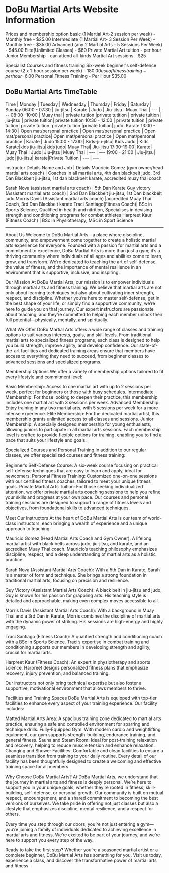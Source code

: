 # DoBu Martial Arts Website Information


Prices and membership option
basic (1 Martial Art-2 session per week) - Monthly free - $25.00
Intermediate (1 Martial Art- 3 Session Per Week) - Monthly free - $35.00
Advanced (any 2 Martial Arts - 5 Sessions Per Week) - $45.00
Elite(Unlimited Classes) - $60
Private Martial Art tuition - per hour
Junior Membership - can attend all-kinds Martial Art sessions - $25

Specialist Courses and fitness training
Six-week beginner's self-defence course (2 x 1-hour session per week) - $180.00
use of fitness training - per hour -$6.00
Personal Fitness Training - Per Hour $35.00

## DoBu Martial Arts TimeTable
Time | Monday | Tuesday | Wednesday | Thursday | Friday | Saturday | Sunday
06:00 - 07:30 | jiu-jitsu | Karate | Judo | Jiu-jitsu | Muay Thai | --- | ---
08:00 -10:00 | Muay thai | private tuition |private tutition | private tuition | jiu-jitsu | private tuition| private tuition
10:30 - 12:00 | private tuition | private tuition| private tuition| private tuition |private tuition| judo| Karate
13:00 - 14:30 | Open mat/personal practice | Open mat/personal practice | Open mat/personal practice| Open mat/personal practice | Open mat/personal practice | Karate | Judo
15:00 - 17:00 | Kids-jiu-jitsu| Kids Judo | Kids Karate|kids jiu-jitsu|kids judo| Muay Thai| Jiu-jitsu
17:30-19:00| Karate| Muay Thai | Judo| Jiu-jitsu| Muay Thai | --- | ---
19:00 - 21:00 | Jiu-jitsu| judo| jiu-jitsu| karate|Private Tuition | --- | ---


instructor Details
Name and Job | Details
Mauricio Gomez (gym owner/head martial arts coach) | Coaches in all martial arts, 4th dan blackbelt judo, 3rd Dan Blackbelt jiu-jitsu, 1st dan blackbelt karate, accredited muay thai coach

Sarah Nova (assistant martial arts coach) | 5th Dan Karate
Guy victory (Assistant martial arts coach) | 2nd Dan Blackbelt jiu-jitsu, 1st Dan blackbelt judo
Morris Davis (Assistant martial arts coach) |accredited Muay Thai Coach, 3rd Dan Blackbelt karate
Traci Santiago(Fitness Coach)| BSc in Sports Science, Qualified in health and nitrition, Specialises in devising strength and conditioning programs for combat athletes
Harpreet Kaur (Fitness Coach) | BSc in Physiotherapy, MSc in Sport Science



----

About Us
Welcome to DoBu Martial Arts—a place where discipline, community, and empowerment come together to create a holistic martial arts experience for everyone. Founded with a passion for martial arts and a commitment to excellence, DoBu Martial Arts is more than just a gym; it’s a thriving community where individuals of all ages and abilities come to learn, grow, and transform. We’re dedicated to teaching the art of self-defense, the value of fitness, and the importance of mental resilience in an environment that is supportive, inclusive, and inspiring.

Our Mission
At DoBu Martial Arts, our mission is to empower individuals through martial arts and fitness training. We believe that martial arts are not only about learning techniques but also about cultivating inner strength, respect, and discipline. Whether you’re here to master self-defense, get in the best shape of your life, or simply find a supportive community, we’re here to guide you on that journey. Our expert instructors are passionate about teaching, and they’re committed to helping each member unlock their full potential—physically, mentally, and spiritually.

What We Offer
DoBu Martial Arts offers a wide range of classes and training options to suit various interests, goals, and skill levels. From traditional martial arts to specialized fitness programs, each class is designed to help you build strength, improve agility, and develop confidence. Our state-of-the-art facilities and dedicated training areas ensure that members have access to everything they need to succeed, from beginner classes to advanced sessions and specialized programs.

Membership Options
We offer a variety of membership options tailored to fit every lifestyle and commitment level:

Basic Membership: Access to one martial art with up to 2 sessions per week, perfect for beginners or those with busy schedules.
Intermediate Membership: For those looking to deepen their practice, this membership includes one martial art with 3 sessions per week.
Advanced Membership: Enjoy training in any two martial arts, with 5 sessions per week for a more intense experience.
Elite Membership: For the dedicated martial artist, this membership grants unlimited access to all classes and sessions.
Junior Membership: A specially designed membership for young enthusiasts, allowing juniors to participate in all martial arts sessions.
Each membership level is crafted to provide flexible options for training, enabling you to find a pace that suits your lifestyle and goals.

Specialized Courses and Personal Training
In addition to our regular classes, we offer specialized courses and fitness training:

Beginner’s Self-Defense Course: A six-week course focusing on practical self-defense techniques that are easy to learn and apply, ideal for newcomers.
Personal Fitness Training: Customized one-on-one sessions with our certified fitness coaches, tailored to meet your unique fitness goals.
Private Martial Arts Tuition: For those seeking individualized attention, we offer private martial arts coaching sessions to help you refine your skills and progress at your own pace.
Our courses and personal training sessions are designed to support a range of fitness levels and objectives, from foundational skills to advanced techniques.

Meet Our Instructors
At the heart of DoBu Martial Arts is our team of world-class instructors, each bringing a wealth of experience and a unique approach to teaching:

Mauricio Gomez (Head Martial Arts Coach and Gym Owner): A lifelong martial artist with black belts across judo, jiu-jitsu, and karate, and an accredited Muay Thai coach. Mauricio’s teaching philosophy emphasizes discipline, respect, and a deep understanding of martial arts as a holistic practice.

Sarah Nova (Assistant Martial Arts Coach): With a 5th Dan in Karate, Sarah is a master of form and technique. She brings a strong foundation in traditional martial arts, focusing on precision and resilience.

Guy Victory (Assistant Martial Arts Coach): A black belt in jiu-jitsu and judo, Guy is known for his passion for grappling arts. His teaching style is detailed and approachable, making even complex moves accessible to all.

Morris Davis (Assistant Martial Arts Coach): With a background in Muay Thai and a 3rd Dan in Karate, Morris combines the discipline of martial arts with the dynamic power of striking. His sessions are high-energy and highly engaging.

Traci Santiago (Fitness Coach): A qualified strength and conditioning coach with a BSc in Sports Science. Traci’s expertise in combat training and conditioning supports our members in developing strength and agility, crucial for martial arts.

Harpreet Kaur (Fitness Coach): An expert in physiotherapy and sports science, Harpreet designs personalized fitness plans that emphasize recovery, injury prevention, and balanced training.

Our instructors not only bring technical expertise but also foster a supportive, motivational environment that allows members to thrive.

Facilities and Training Spaces
DoBu Martial Arts is equipped with top-tier facilities to enhance every aspect of your training experience. Our facility includes:

Matted Martial Arts Area: A spacious training zone dedicated to martial arts practice, ensuring a safe and controlled environment for sparring and technique drills.
Fully-Equipped Gym: With modern cardio and weightlifting equipment, our gym supports strength-building, endurance training, and general fitness.
Sauna and Steam Room: Ideal for post-training relaxation and recovery, helping to reduce muscle tension and enhance relaxation.
Changing and Shower Facilities: Comfortable and clean facilities to ensure a seamless transition from training to your daily routine.
Every detail of our facility has been thoughtfully designed to create a welcoming and effective training space for all members.

Why Choose DoBu Martial Arts?
At DoBu Martial Arts, we understand that the journey in martial arts and fitness is deeply personal. We’re here to support you in your unique goals, whether they’re rooted in fitness, skill-building, self-defense, or personal growth. Our community is built on mutual respect, encouragement, and a shared commitment to becoming the best versions of ourselves. We take pride in offering not just classes but also a lifestyle that emphasizes discipline, mental resilience, and a respect for others.

Every time you step through our doors, you’re not just entering a gym—you’re joining a family of individuals dedicated to achieving excellence in martial arts and fitness. We’re excited to be part of your journey, and we’re here to support you every step of the way.

Ready to take the first step? Whether you’re a seasoned martial artist or a complete beginner, DoBu Martial Arts has something for you. Visit us today, experience a class, and discover the transformative power of martial arts and fitness.
